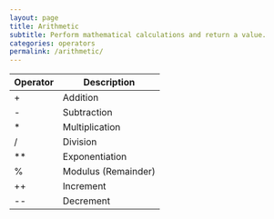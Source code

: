 ```yaml
---
layout: page
title: Arithmetic
subtitle: Perform mathematical calculations and return a value.
categories: operators
permalink: /arithmetic/
---
```


Operator | Description
-------- | -----------
+	      | Addition
-	      | Subtraction
*	      | Multiplication
/	      | Division
**       | Exponentiation
%	      | Modulus (Remainder)
++	      | Increment
--	      | Decrement
